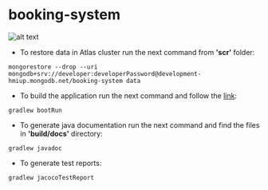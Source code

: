 # booking-system

![alt text](https://travis-ci.com/fragaLY/booking-system.svg?branch=master "Travis CI")

* To restore data in Atlas cluster run the next command from <b>'scr'</b> folder:
```
mongorestore --drop --uri mongodb+srv://developer:developerPassword@development-hmiup.mongodb.net/booking-system data
```

* To build the application run the next command and follow the [link](localhost:8080 "Application Homepage"): 
```
gradlew bootRun
``` 

* To generate java documentation run the next command and find the files in <b>'build/docs'</b> directory:
```
gradlew javadoc
```
* To generate test reports:
```
gradlew jacocoTestReport
```
